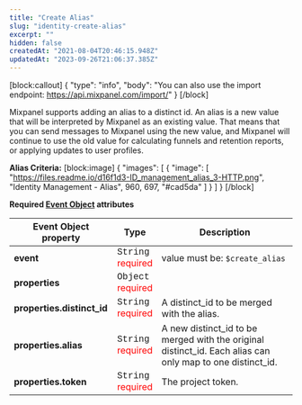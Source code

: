 ```yaml
---
title: "Create Alias"
slug: "identity-create-alias"
excerpt: ""
hidden: false
createdAt: "2021-08-04T20:46:15.948Z"
updatedAt: "2023-09-26T21:06:37.385Z"
---
```


[block:callout]
{
  "type": "info",
  "body": "You can also use the import endpoint: https://api.mixpanel.com/import/"
}
[/block]

Mixpanel supports adding an alias to a distinct id. An alias is a new value that will be interpreted by Mixpanel as an existing value. That means that you can send messages to Mixpanel using the new value, and Mixpanel will continue to use the old value for calculating funnels and retention reports, or applying updates to user profiles.

**Alias Criteria:**
[block:image]
{
  "images": [
    {
      "image": [
        "https://files.readme.io/d16f1d3-ID_management_alias_3-HTTP.png",
        "Identity Management - Alias",
        960,
        697,
        "#cad5da"
      ]
    }
  ]
}
[/block]

**Required [Event Object](https://docs.mixpanel.com/docs/tracking/reference/data-model#anatomy-of-an-event) attributes**

| Event Object property     | Type                    | Description                                             |
| ------------------------- | ----------------------- | ------------------------------------------------------- |
| **event**                 | <span style="font-family: courier">String</span></br><span style="color: red">required</span>| value must be: `$create_alias`                         |
| **properties**            | <span style="font-family: courier">Object</span></br><span style="color: red">required</span>|                                                         |
| **properties.distinct_id**| <span style="font-family: courier">String</span></br><span style="color: red">required</span>| A distinct_id to be merged with the alias.             |
| **properties.alias**      | <span style="font-family: courier">String</span></br><span style="color: red">required</span>| A new distinct_id to be merged with the original distinct_id. Each alias can only map to one distinct_id.|
| **properties.token**      | <span style="font-family: courier">String</span></br><span style="color: red">required</span>| The project token.                                       |

